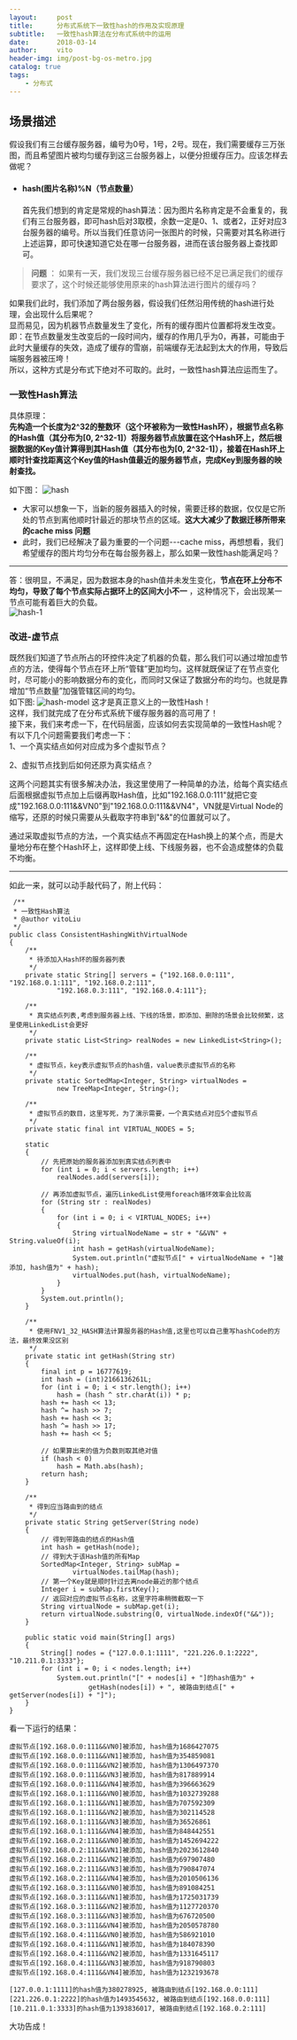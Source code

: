 ```yaml
---
layout:     post
title:      分布式系统下一致性hash的作用及实现原理
subtitle:   一致性hash算法在分布式系统中的运用
date:       2018-03-14
author:     vito
header-img: img/post-bg-os-metro.jpg
catalog: true
tags:
    - 分布式
---
```

## 场景描述
假设我们有三台缓存服务器，编号为0号，1号，2号。现在，我们需要缓存三万张图，而且希望图片被均匀缓存到这三台服务器上，以便分担缓存压力。应该怎样去做呢？     
- #### hash(图片名称)%N（节点数量） ####  
  首先我们想到的肯定是常规的hash算法：因为图片名称肯定是不会重复的，我们有三台服务器，即可hash后对3取模，余数一定是0、1、或者2，正好对应3台服务器的编号。所以当我们任意访问一张图片的时候，只需要对其名称进行上述运算，即可快速知道它处在哪一台服务器，进而在该台服务器上查找即可。  

> **问题** ： 如果有一天，我们发现三台缓存服务器已经不足已满足我们的缓存要求了，这个时候还能够使用原来的hash算法进行图片的缓存吗？  

如果我们此时，我们添加了两台服务器，假设我们任然沿用传统的hash进行处理，会出现什么后果呢？  
显而易见，因为机器节点数量发生了变化，所有的缓存图片位置都将发生改变。即：在节点数量发生改变后的一段时间内，缓存的作用几乎为0，再甚，可能由于此时大量缓存的失效，造成了缓存的雪崩，前端缓存无法起到太大的作用，导致后端服务器被压垮！   
所以，这种方式是分布式下绝对不可取的。此时，一致性hash算法应运而生了。  
### 一致性Hash算法 ###  
具体原理：  
**先构造一个长度为2^32的整数环（这个环被称为一致性Hash环），根据节点名称的Hash值（其分布为[0, 2^32-1]）将服务器节点放置在这个Hash环上，然后根据数据的Key值计算得到其Hash值（其分布也为[0, 2^32-1]），接着在Hash环上顺时针查找距离这个Key值的Hash值最近的服务器节点，完成Key到服务器的映射查找。**  

 如下图：
![hash](/img/hash-3.png)
* 大家可以想象一下，当新的服务器插入的时候，需要迁移的数据，仅仅是它所处的节点到离他顺时针最近的那块节点的区域。**这大大减少了数据迁移所带来的cache miss 问题**
* 此时，我们已经解决了最为重要的一个问题---cache miss，再想想看，我们希望缓存的图片均匀分布在每台服务器上，那么如果一致性hash能满足吗？  
---
答：很明显，不满足，因为数据本身的hash值并未发生变化，**节点在环上分布不均匀，导致了每个节点实际占据环上的区间大小不一**
，这种情况下，会出现某一节点可能有着巨大的负载。  
![hash-1](/img/hash-5.png)

### 改进-虚节点 ###
既然我们知道了节点所占的环控件决定了机器的负载，那么我们可以通过增加虚节点的方法，使得每个节点在环上所“管辖”更加均匀。这样就既保证了在节点变化时，尽可能小的影响数据分布的变化，而同时又保证了数据分布的均匀。也就是靠增加“节点数量”加强管辖区间的均匀。  
如下图:
![hash-model](/img/hash-model.png)
这才是真正意义上的一致性Hash！  
这样，我们就完成了在分布式系统下缓存服务器的高可用了！  
接下来，我们来考虑一下，在代码层面，应该如何去实现简单的一致性Hash呢？
有以下几个问题需要我们考虑一下：  
1、一个真实结点如何对应成为多个虚拟节点？  

2、虚拟节点找到后如何还原为真实结点？  

这两个问题其实有很多解决办法，我这里使用了一种简单的办法，给每个真实结点后面根据虚拟节点加上后缀再取Hash值，比如"192.168.0.0:111"就把它变成"192.168.0.0:111&&VN0"到"192.168.0.0:111&&VN4"，VN就是Virtual Node的缩写，还原的时候只需要从头截取字符串到"&&"的位置就可以了。

通过采取虚拟节点的方法，一个真实结点不再固定在Hash换上的某个点，而是大量地分布在整个Hash环上，这样即使上线、下线服务器，也不会造成整体的负载不均衡。

---

如此一来，就可以动手敲代码了，附上代码：
```
 /**
 * 一致性Hash算法
 * @author vitoLiu
 */
public class ConsistentHashingWithVirtualNode
{
    /**
     * 待添加入Hash环的服务器列表
     */
    private static String[] servers = {"192.168.0.0:111", "192.168.0.1:111", "192.168.0.2:111",
            "192.168.0.3:111", "192.168.0.4:111"};

    /**
     * 真实结点列表,考虑到服务器上线、下线的场景，即添加、删除的场景会比较频繁，这里使用LinkedList会更好
     */
    private static List<String> realNodes = new LinkedList<String>();

    /**
     * 虚拟节点，key表示虚拟节点的hash值，value表示虚拟节点的名称
     */
    private static SortedMap<Integer, String> virtualNodes =
            new TreeMap<Integer, String>();

    /**
     * 虚拟节点的数目，这里写死，为了演示需要，一个真实结点对应5个虚拟节点
     */
    private static final int VIRTUAL_NODES = 5;

    static
    {
        // 先把原始的服务器添加到真实结点列表中
        for (int i = 0; i < servers.length; i++)
            realNodes.add(servers[i]);

        // 再添加虚拟节点，遍历LinkedList使用foreach循环效率会比较高
        for (String str : realNodes)
        {
            for (int i = 0; i < VIRTUAL_NODES; i++)
            {
                String virtualNodeName = str + "&&VN" + String.valueOf(i);
                int hash = getHash(virtualNodeName);
                System.out.println("虚拟节点[" + virtualNodeName + "]被添加, hash值为" + hash);
                virtualNodes.put(hash, virtualNodeName);
            }
        }
        System.out.println();
    }

    /**
     * 使用FNV1_32_HASH算法计算服务器的Hash值,这里也可以自己重写hashCode的方法，最终效果没区别
     */
    private static int getHash(String str)
    {
        final int p = 16777619;
        int hash = (int)2166136261L;
        for (int i = 0; i < str.length(); i++)
            hash = (hash ^ str.charAt(i)) * p;
        hash += hash << 13;
        hash ^= hash >> 7;
        hash += hash << 3;
        hash ^= hash >> 17;
        hash += hash << 5;

        // 如果算出来的值为负数则取其绝对值
        if (hash < 0)
            hash = Math.abs(hash);
        return hash;
    }

    /**
     * 得到应当路由到的结点
     */
    private static String getServer(String node)
    {
        // 得到带路由的结点的Hash值
        int hash = getHash(node);
        // 得到大于该Hash值的所有Map
        SortedMap<Integer, String> subMap =
                virtualNodes.tailMap(hash);
        // 第一个Key就是顺时针过去离node最近的那个结点
        Integer i = subMap.firstKey();
        // 返回对应的虚拟节点名称，这里字符串稍微截取一下
        String virtualNode = subMap.get(i);
        return virtualNode.substring(0, virtualNode.indexOf("&&"));
    }

    public static void main(String[] args)
    {
        String[] nodes = {"127.0.0.1:1111", "221.226.0.1:2222", "10.211.0.1:3333"};
        for (int i = 0; i < nodes.length; i++)
            System.out.println("[" + nodes[i] + "]的hash值为" +
                    getHash(nodes[i]) + ", 被路由到结点[" + getServer(nodes[i]) + "]");
    }
}
```
看一下运行的结果：
```
虚拟节点[192.168.0.0:111&&VN0]被添加, hash值为1686427075
虚拟节点[192.168.0.0:111&&VN1]被添加, hash值为354859081
虚拟节点[192.168.0.0:111&&VN2]被添加, hash值为1306497370
虚拟节点[192.168.0.0:111&&VN3]被添加, hash值为817889914
虚拟节点[192.168.0.0:111&&VN4]被添加, hash值为396663629
虚拟节点[192.168.0.1:111&&VN0]被添加, hash值为1032739288
虚拟节点[192.168.0.1:111&&VN1]被添加, hash值为707592309
虚拟节点[192.168.0.1:111&&VN2]被添加, hash值为302114528
虚拟节点[192.168.0.1:111&&VN3]被添加, hash值为36526861
虚拟节点[192.168.0.1:111&&VN4]被添加, hash值为848442551
虚拟节点[192.168.0.2:111&&VN0]被添加, hash值为1452694222
虚拟节点[192.168.0.2:111&&VN1]被添加, hash值为2023612840
虚拟节点[192.168.0.2:111&&VN2]被添加, hash值为697907480
虚拟节点[192.168.0.2:111&&VN3]被添加, hash值为790847074
虚拟节点[192.168.0.2:111&&VN4]被添加, hash值为2010506136
虚拟节点[192.168.0.3:111&&VN0]被添加, hash值为891084251
虚拟节点[192.168.0.3:111&&VN1]被添加, hash值为1725031739
虚拟节点[192.168.0.3:111&&VN2]被添加, hash值为1127720370
虚拟节点[192.168.0.3:111&&VN3]被添加, hash值为676720500
虚拟节点[192.168.0.3:111&&VN4]被添加, hash值为2050578780
虚拟节点[192.168.0.4:111&&VN0]被添加, hash值为586921010
虚拟节点[192.168.0.4:111&&VN1]被添加, hash值为184078390
虚拟节点[192.168.0.4:111&&VN2]被添加, hash值为1331645117
虚拟节点[192.168.0.4:111&&VN3]被添加, hash值为918790803
虚拟节点[192.168.0.4:111&&VN4]被添加, hash值为1232193678

[127.0.0.1:1111]的hash值为380278925, 被路由到结点[192.168.0.0:111]
[221.226.0.1:2222]的hash值为1493545632, 被路由到结点[192.168.0.0:111]
[10.211.0.1:3333]的hash值为1393836017, 被路由到结点[192.168.0.2:111]
```
大功告成！
